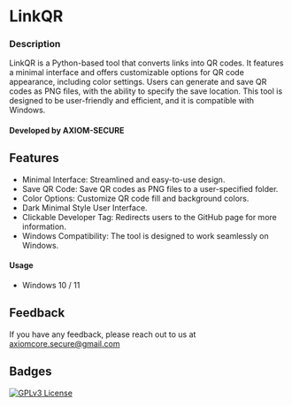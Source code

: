 
# LinkQR
### Description
LinkQR is a Python-based tool that converts links into QR codes. It features a minimal interface and offers customizable options for QR code appearance, including color settings. Users can generate and save QR codes as PNG files, with the ability to specify the save location. This tool is designed to be user-friendly and efficient, and it is compatible with Windows.

#### Developed by AXIOM-SECURE

## Features
* Minimal Interface: Streamlined and easy-to-use design.
* Save QR Code: Save QR codes as PNG files to a user-specified folder.
* Color Options: Customize QR code fill and background colors.
* Dark Minimal Style User Interface.
* Clickable Developer Tag: Redirects users to the GitHub page for more information.
* Windows Compatibility: The tool is designed to work seamlessly on Windows.

#### Usage
* Windows 10 / 11







## Feedback

If you have any feedback, please reach out to us at axiomcore.secure@gmail.com


## Badges
[![GPLv3 License](https://img.shields.io/badge/License-GPL%20v3-yellow.svg)](https://opensource.org/licenses/)


